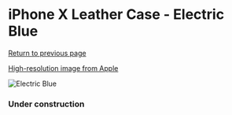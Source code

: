 # iPhone X Leather Case - Electric Blue

[Return to previous page](/iphone_x)

[High-resolution image from Apple](https://store.storeimages.cdn-apple.com/8756/as-images.apple.com/is/MRGG2?wid=4500&hei=4500&fmt=png)

<div style="width: 384px"><img src="/everypreview/MRGG2.png" alt="Electric Blue"></div>

### Under construction
